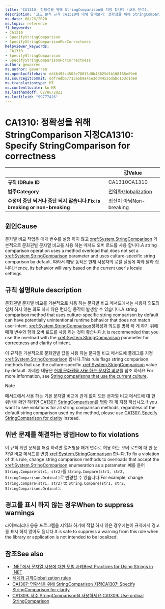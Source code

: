 ```yaml
---
title: 'CA1310: 정확성을 위해 StringComparison를 지정 합니다 (코드 분석).'
description: '코드 분석 규칙 CA1310에 대해 알아보기: 정확성을 위해 StringComparison를 지정 합니다.'
ms.date: 08/26/2020
ms.topic: reference
f1_keywords:
- CA1310
- SpecifyStringComparison
- SpecifyStringComparisonForCorrectness
helpviewer_keywords:
- CA1310
- SpecifyStringComparison
- SpecifyStringComparisonForCorrectness
author: gewarren
ms.author: gewarren
ms.openlocfilehash: dd46493c4508e78035d0b43825d5b168f65e09e6
ms.sourcegitcommit: ddf7edb67715a5b9a45e3dd44536dabc153c1de0
ms.translationtype: MT
ms.contentlocale: ko-KR
ms.lasthandoff: 02/06/2021
ms.locfileid: "99777426"
---
```

# <a name="ca1310-specify-stringcomparison-for-correctness"></a><span data-ttu-id="c30aa-103">CA1310: 정확성을 위해 StringComparison 지정</span><span class="sxs-lookup"><span data-stu-id="c30aa-103">CA1310: Specify StringComparison for correctness</span></span>

| | <span data-ttu-id="c30aa-104">값</span><span class="sxs-lookup"><span data-stu-id="c30aa-104">Value</span></span> |
|-|-|
| <span data-ttu-id="c30aa-105">**규칙 ID**</span><span class="sxs-lookup"><span data-stu-id="c30aa-105">**Rule ID**</span></span> |<span data-ttu-id="c30aa-106">CA1310</span><span class="sxs-lookup"><span data-stu-id="c30aa-106">CA1310</span></span>|
| <span data-ttu-id="c30aa-107">**범주**</span><span class="sxs-lookup"><span data-stu-id="c30aa-107">**Category**</span></span> |[<span data-ttu-id="c30aa-108">전역화</span><span class="sxs-lookup"><span data-stu-id="c30aa-108">Globalization</span></span>](globalization-warnings.md)|
| <span data-ttu-id="c30aa-109">**수정이 중단 되거나 중단 되지 않습니다.**</span><span class="sxs-lookup"><span data-stu-id="c30aa-109">**Fix is breaking or non-breaking**</span></span> |<span data-ttu-id="c30aa-110">최신이 아님</span><span class="sxs-lookup"><span data-stu-id="c30aa-110">Non-breaking</span></span>|

## <a name="cause"></a><span data-ttu-id="c30aa-111">원인</span><span class="sxs-lookup"><span data-stu-id="c30aa-111">Cause</span></span>

<span data-ttu-id="c30aa-112">문자열 비교 작업은 매개 변수를 설정 하지 않고 <xref:System.StringComparison> 기본적으로 문화권별 문자열 비교를 사용 하는 메서드 오버 로드를 사용 합니다.</span><span class="sxs-lookup"><span data-stu-id="c30aa-112">A string comparison operation uses a method overload that does not set a <xref:System.StringComparison> parameter and uses culture-specific string comparison by default.</span></span> <span data-ttu-id="c30aa-113">따라서 해당 동작은 현재 사용자의 로캘 설정에 따라 달라 집니다.</span><span class="sxs-lookup"><span data-stu-id="c30aa-113">Hence, its behavior will vary based on the current user's locale settings.</span></span>

## <a name="rule-description"></a><span data-ttu-id="c30aa-114">규칙 설명</span><span class="sxs-lookup"><span data-stu-id="c30aa-114">Rule description</span></span>

<span data-ttu-id="c30aa-115">문화권별 문자열 비교를 기본적으로 사용 하는 문자열 비교 메서드에서는 사용자 의도와 일치 하지 않는 의도 하지 않은 런타임 동작이 발생할 수 있습니다.</span><span class="sxs-lookup"><span data-stu-id="c30aa-115">A string comparison method that uses culture-specific string comparison by default can have potentially unintentional runtime behavior that does not match user intent.</span></span> <span data-ttu-id="c30aa-116"><xref:System.StringComparison>정확성과 의도를 명확 하 게 하기 위해 매개 변수와 함께 오버 로드를 사용 하는 것이 좋습니다.</span><span class="sxs-lookup"><span data-stu-id="c30aa-116">It is recommended that you use the overload with the <xref:System.StringComparison> parameter for correctness and clarity of intent.</span></span>

<span data-ttu-id="c30aa-117">이 규칙은 기본적으로 문화권별 값을 사용 하는 문자열 비교 메서드에 플래그를 지정 <xref:System.StringComparison> 합니다.</span><span class="sxs-lookup"><span data-stu-id="c30aa-117">This rule flags string comparison methods that use the culture-specific <xref:System.StringComparison> value by default.</span></span> <span data-ttu-id="c30aa-118">자세한 내용은 [현재 문화권을 사용 하는 문자열 비교](../../../standard/base-types/best-practices-strings.md#string-comparisons-that-use-the-current-culture)를 참조 하세요.</span><span class="sxs-lookup"><span data-stu-id="c30aa-118">For more information, see [String comparisons that use the current culture](../../../standard/base-types/best-practices-strings.md#string-comparisons-that-use-the-current-culture).</span></span>

> [!NOTE]
> <span data-ttu-id="c30aa-119">메서드에서 사용 하는 기본 문자열 비교에 관계 없이 모든 문자열 비교 메서드에 대 한 위반을 확인 하려면 [CA1307: StringComparison를 명확](ca1307.md) 하 게 지정 하십시오.</span><span class="sxs-lookup"><span data-stu-id="c30aa-119">If you want to see violations for all string comparison methods, regardless of the default string comparison used by the method, please use [CA1307: Specify StringComparison for clarity](ca1307.md) instead.</span></span>

## <a name="how-to-fix-violations"></a><span data-ttu-id="c30aa-120">위반 문제를 해결하는 방법</span><span class="sxs-lookup"><span data-stu-id="c30aa-120">How to fix violations</span></span>

<span data-ttu-id="c30aa-121">이 규칙 위반 문제를 해결 하려면 열거형을 매개 변수로 허용 하는 오버 로드에 대 한 문자열 비교 메서드를 변경 <xref:System.StringComparison> 합니다.</span><span class="sxs-lookup"><span data-stu-id="c30aa-121">To fix a violation of this rule, change string comparison methods to overloads that accept the <xref:System.StringComparison> enumeration as a parameter.</span></span> <span data-ttu-id="c30aa-122">예를 들어 `String.Compare(str1, str2)`를 `String.Compare(str1, str2, StringComparison.Ordinal)`로 변경할 수 있습니다.</span><span class="sxs-lookup"><span data-stu-id="c30aa-122">For example, change `String.Compare(str1, str2)` to `String.Compare(str1, str2, StringComparison.Ordinal)`.</span></span>

## <a name="when-to-suppress-warnings"></a><span data-ttu-id="c30aa-123">경고를 표시 하지 않는 경우</span><span class="sxs-lookup"><span data-stu-id="c30aa-123">When to suppress warnings</span></span>

<span data-ttu-id="c30aa-124">라이브러리나 응용 프로그램을 지역화 하기에 적합 하지 않은 경우에는이 규칙에서 경고를 표시 하지 않아도 됩니다.</span><span class="sxs-lookup"><span data-stu-id="c30aa-124">It is safe to suppress a warning from this rule when the library or application is not intended to be localized.</span></span>

## <a name="see-also"></a><span data-ttu-id="c30aa-125">참조</span><span class="sxs-lookup"><span data-stu-id="c30aa-125">See also</span></span>

- [<span data-ttu-id="c30aa-126">.NET에서 문자열 사용에 대한 모범 사례</span><span class="sxs-lookup"><span data-stu-id="c30aa-126">Best Practices for Using Strings in .NET</span></span>](../../../standard/base-types/best-practices-strings.md)
- [<span data-ttu-id="c30aa-127">세계화 규칙</span><span class="sxs-lookup"><span data-stu-id="c30aa-127">Globalization rules</span></span>](globalization-warnings.md)
- [<span data-ttu-id="c30aa-128">CA1307: 명확성을 위해 StringComparison 지정</span><span class="sxs-lookup"><span data-stu-id="c30aa-128">CA1307: Specify StringComparison for clarity</span></span>](ca1307.md)
- [<span data-ttu-id="c30aa-129">CA1309: 서수 StringComparison을 사용하세요.</span><span class="sxs-lookup"><span data-stu-id="c30aa-129">CA1309: Use ordinal StringComparison</span></span>](ca1309.md)
